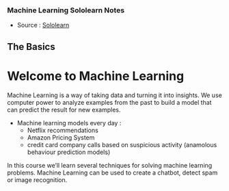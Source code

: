 
### Machine Learning Sololearn Notes

* Source : [Sololearn](https://www.sololearn.com/learning/1094)

## The Basics

# Welcome to Machine Learning

Machine Learning is a way of taking data and turning it into insights.
We use computer power to analyze examples from the past to build a model that can predict the result for new examples.

- Machine learning models every day : 
   * Netflix recommendations 
   * Amazon Pricing System 
   * credit card company calls based on suspicious activity (anamolous behaviour prediction models)

In this course we’ll learn several techniques for solving machine learning problems.
Machine Learning can be used to create a chatbot, detect spam or image recognition.
